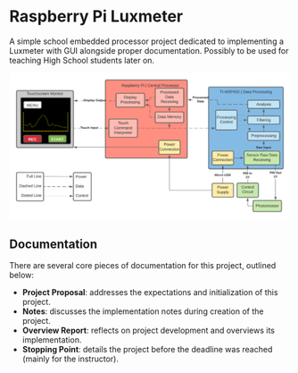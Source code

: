 # Raspberry Pi Luxmeter

A simple school embedded processor project dedicated to implementing a Luxmeter with GUI alongside proper documentation. Possibly to be used for teaching High School students later on.

![Top-Level Block Diagram showing the basic interfacing between the major components.](Diagrams/Luxmeter-BlockDiagram-V2.png)

## Documentation

There are several core pieces of documentation for this project, outlined below:

- **Project Proposal**: addresses the expectations and initialization of this project.
- **Notes**: discusses the implementation notes during creation of the project.
- **Overview Report**: reflects on project development and overviews its implementation.
- **Stopping Point**: details the project before the deadline was reached (mainly for the instructor).